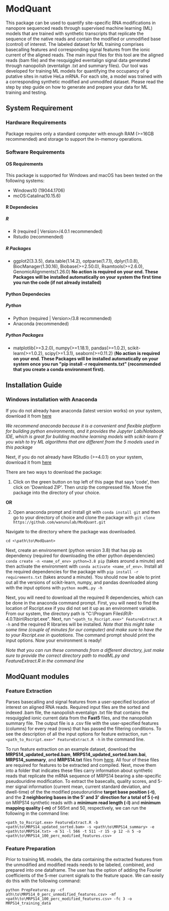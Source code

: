 # ModQuant
This package can be used to quantify site-specific RNA modifications in nanopore sequenced reads through supervised machine learning (ML) models that are trained with synthetic transcripts that replicate the sequence of the native reads and contain the modified or unmodified base (control) of interest. The labeled dataset for ML training comprises basecalling features and corresponding signal features from the ionic current of the aligned reads. The main input files for this tool are the aligned reads (bam file) and the resquiggled eventalign signal data generated through nanopolish (eventalign .txt and summary files). Our tool was developed for training ML models for quantifying the occupancy of ψ putative sites in native HeLa mRNA. For each site, a model was trained with a corresponding synthetic modified and unmodifed dataset. Please read the step by step guide on how to generate and prepare your data for ML training and testing.  
## System Requirement

### Hardware Requirements
Package requires only a standard computer with enough RAM (>=16GB recommended) and storage to support the in-memory operations.

### Software Requirements
#### OS Requirements 
This package is supported for Windows and macOS has been tested on the following systems:

  + Windows10 (19044.1706) 
  + mcOS:Catalina(10.15.6)

#### R Dependecies
##### R 
  + R (required | Version>/4.0.1 recommended)
  + Rstudio (recommended)
##### R Packages
  + ggplot2(3.3.5), data.table(1.14.2), optparse(1.7.1), dplyr(1.0.8), BiocManager(1.30.16), Biobase(>=2.50.0), Rsamtools(>=2.6.0), GenomicAlignments(1.26.0) **No action is required on your end. These Packages will be installed automatically on your system the first time you run the code (if not already installed)**

#### Python Dependecies
##### Python
  + Python (required | Version>/3.8 recommended)
  + Anaconda (recommended)
##### Python Packages
  + matplotlib(>=3.2.0), numpy(>=1.18.1), pandas(>=1.0.2), scikit-learn(>=1.0.2), scipy(>=1.3.1), seaborn(>=0.11.2) (**No action is required on your end. These Packages will be installed automatically on your system once you run "pip install -r requirements.txt" (recommended that you create a conda environment first).**


## Installation Guide
### Windows installation with Anaconda
If you do not already have anaconda (latest version works) on your system, download it from [here](https://www.anaconda.com/python-r-distribution?utm_campaign=python&utm_medium=online-advertising&utm_source=google&utm_content=anaconda-download&gclid=Cj0KCQjwqPGUBhDwARIsANNwjV5PuBoSMd9M6wqi0PNKTpaCYmY7G9iIUtehV9XzetwajllP-sFybKcaAtIeEALw_wcB)

*We recommend anaconda because it is a convenient and flexible platform for building python environments, and it provides the Jupyter Lab/Notebook IDE, which is great for building machine learning models with scikit-learn if you wish to try ML algorithms that are different from the 5 models used in this package*

Next, if you do not already have RStudio (>=4.0.1) on your system, download it from [here](https://www.rstudio.com/products/rstudio/download/)

There are two ways to download the package: 

1) Click on the green button on top left of this page that says 'code', then click on 'Download ZIP'. Then unzip the compressed file. Move the package into the directory of your choice.

**OR**

2) Open anaconda prompt and install git with ```conda install git``` and then go to your directory of choice and clone the package with ```git clone https://github.com/wanunulab/ModQuant.git```

Navigate to the directory where the package was downloaded.

```cd <\path\to\ModQuant>```

Next, create an environement (python version 3.8) that has pip as dependency (required for downloading the other python dependencies) ```conda create -n <name_of_env> python=3.8 pip``` (takes around a minute) and then activate the environment with ```conda activate <name_of_env>```. Install all the required dependencies for the package with ```pip install -r requirements.txt``` (takes around a minute). You should now be able to print out all the versions of scikit-learn, numpy, and pandas downloaded along with the input options with ```python modML.py -h``` 

Next, you will need to download all the required R dependencies, which can be done in the anaconda command prompt. First, you will need to find the location of Rscript.exe if you did not set it up as an environment variable. From our system, the directory path is "C:\Program Files\R\R-4.0.1\bin\Rscript.exe". Next, run ```"<path_to_Rscript.exe>" FeatureExtract.R -h``` and the required R libraries will be installed. *Note that this might take some time (couple of minutes for our computer) and make sure to have the to your Rscript.exe in quotations*. The command prompt should print the input options. Now your environment is ready!

*Note that you can run these commands from a different directory, just make sure to provide the correct directory path to modML.py and FeatureExtract.R in the command line*

## ModQuant modules
### Feature Extraction
Parses basecalling and signal features from a user-specified location of interest on aligned RNA reads. Required input files are the sorted and indexed .bam file, the nanopolish eventalign .txt file that contains the resquiggled ionic current data from the **Fast5** files, and the nanopolish summary file. The output file is a .csv file with the user-specified features (columns) for every read (rows) that has passed the filtering conditions. To see the description of all the input options for feature extraction, run ```"<path_to_Rscript.exe>" FeatureExtract.R -h``` in the command line. 

To run feature extraction on an example dataset, download the **MRPS14_updated_sorted.bam**, **MRPS14_updated_sorted.bam.bai**, **MRPS14_summary**, and **MRPS14.txt** files from [here](https://figshare.com/articles/dataset/Modified_Synthetic_mRNA_Training_Data/19950404). All four of these files are required for features to be extracted and compiled. Next, move them into a folder that indicates these files carry information about synthetic reads that replicate the mRNA sequence of MRPS14 bearing a site-specific pseudouridine modification. To extract the basecalls, quality scores, and 5-mer signal information (current mean, current standard deviation, and dwell-time) of the the modified pseudoruridine **target base position (-t)**, and the **2 neighboring bases in the 5' and 3' direction for a total of 5 (-n)** on MRPS14 synthetic reads with a **minimum read length (-l)** and **minimum mapping quality (-m)** of 565nt and 50, respectively, we can run the following in the command line:  

```<path_to_Rscript.exe> FeatureExtract.R -b <path\to\MRPS14_updated_sorted.bam> -s <path\to\MRPS14_summary> -e <path\to\MRPS14.txt> -m 51 -l 566 -t 511 -r 15 -p 12 -n 5 -o <path\to\MRPS14_100_perc_modified_features.csv>```

### Feature Preparation
Prior to training ML models, the data containing the extracted features from the unmodified and modified reads needs to be labeled, combined, and prepared into one dataframe. The user has the option of adding the Fourier coefficients of the 5-mer current signals to the feature space. We can easily do this with the following command:

```python PrepFeatures.py -cf ath\to\MRPS14_0_perc_unmodified_features.csv> -mf <path\to\MRPS14_100_perc_modified_features.csv> -fc 3 -o MRPS14_training_data```

